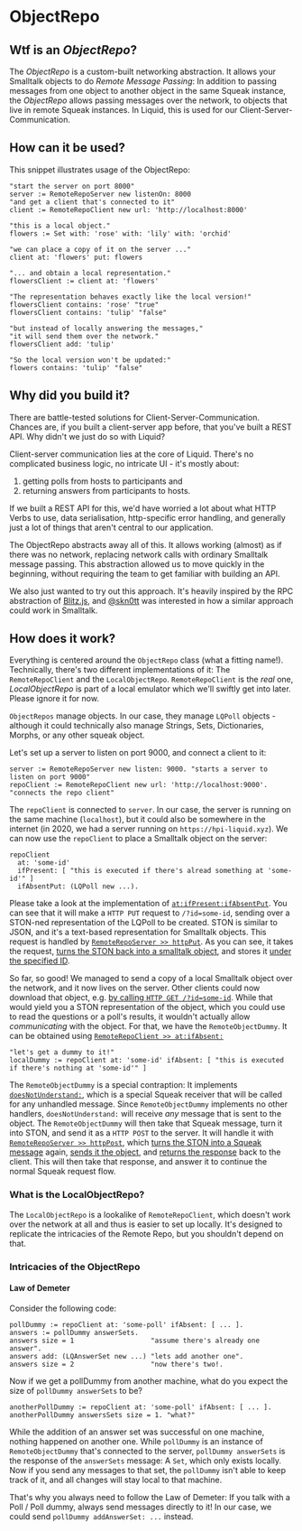 # ObjectRepo

## Wtf is an _ObjectRepo_?

The _ObjectRepo_ is a custom-built networking abstraction.
It allows your Smalltalk objects to do _Remote Message Passing_: In addition to passing messages from one object to another object in the same Squeak instance, the _ObjectRepo_ allows passing messages over the network, to objects that live in remote Squeak instances.
In Liquid, this is used for our Client-Server-Communication.

## How can it be used?

This snippet illustrates usage of the ObjectRepo:

```smalltalk
"start the server on port 8000"
server := RemoteRepoServer new listenOn: 8000
"and get a client that's connected to it"
client := RemoteRepoClient new url: 'http://localhost:8000'

"this is a local object."
flowers := Set with: 'rose' with: 'lily' with: 'orchid'

"we can place a copy of it on the server ..."
client at: 'flowers' put: flowers

"... and obtain a local representation."
flowersClient := client at: 'flowers'

"The representation behaves exactly like the local version!"
flowersClient contains: 'rose' "true"
flowersClient contains: 'tulip' "false"

"but instead of locally answering the messages,"
"it will send them over the network."
flowersClient add: 'tulip'

"So the local version won't be updated:"
flowers contains: 'tulip' "false"
```

## Why did you build it?

There are battle-tested solutions for Client-Server-Communication. Chances are, if you built a client-server app before, that you've built a REST API. Why didn't we just do so with Liquid?

Client-server communication lies at the core of Liquid. There's no complicated business logic, no intricate UI - it's mostly about:

1. getting polls from hosts to participants and
2. returning answers from participants to hosts.

If we built a REST API for this, we'd have worried a lot about what HTTP Verbs to use, data serialisation, http-specific error handling, and generally just a lot of things that aren't central to our application.

The ObjectRepo abstracts away all of this. It allows working (almost) as if there was no network, replacing network calls with ordinary Smalltalk message passing.
This abstraction allowed us to move quickly in the beginning, without requiring the team to get familiar with building an API.

We also just wanted to try out this approach. It's heavily inspired by the RPC abstraction of [Blitz.js](https://blitzjs.com/docs/query-resolvers), and [@skn0tt](https://github.com/Skn0tt) was interested in how a similar approach could work in Smalltalk.

## How does it work?

Everything is centered around the `ObjectRepo` class (what a fitting name!). Technically, there's two different implementations of it: The `RemoteRepoClient` and the `LocalObjectRepo`. `RemoteRepoClient` is the _real_ one, _LocalObjectRepo_ is part of a local emulator which we'll swiftly get into later. Please ignore it for now.

`ObjectRepos` manage objects. In our case, they manage `LQPoll` objects - although it could technically also manage Strings, Sets, Dictionaries, Morphs, or any other squeak object.

Let's set up a server to listen on port 9000, and connect a client to it:

```smalltalk
server := RemoteRepoServer new listen: 9000. "starts a server to listen on port 9000"
repoClient := RemoteRepoClient new url: 'http://localhost:9000'. "connects the repo client"
```

The `repoClient` is connected to `server`. In our case, the server is running on the same machine (`localhost`), but it could also be somewhere in the internet (in 2020, we had a server running on `https://hpi-liquid.xyz`).
We can now use the `repoClient` to place a Smalltalk object on the server:

```smalltalk
repoClient
  at: 'some-id'
  ifPresent: [ "this is executed if there's alread something at 'some-id'" ]
  ifAbsentPut: (LQPoll new ...).
```

Please take a look at the implementation of [`at:ifPresent:ifAbsentPut`](https://github.com/hpi-swa-teaching/Liquid/blob/e040eeedc11a266bf84eca6fafcc09075d7ecd2d/packages/Liquid-Core.package/RemoteRepoClient.class/instance/at.ifPresent.ifAbsentPut..st).
You can see that it will make a `HTTP PUT` request to `/?id=some-id`, sending over a STON-ned representation of the LQPoll to be created.
STON is similar to JSON, and it's a text-based representation for Smalltalk objects.
This request is handled by [`RemoteRepoServer >> httpPut`](https://github.com/hpi-swa-teaching/Liquid/blob/e040eeedc11a266bf84eca6fafcc09075d7ecd2d/packages/Liquid-Core.package/RemoteRepoServer.class/instance/httpPut..st). As you can see, it takes the request, [turns the STON back into a smalltalk object](https://github.com/hpi-swa-teaching/Liquid/blob/e040eeedc11a266bf84eca6fafcc09075d7ecd2d/packages/Liquid-Core.package/RemoteRepoServer.class/instance/httpPut..st#L10), and stores it [under the specified ID](https://github.com/hpi-swa-teaching/Liquid/blob/e040eeedc11a266bf84eca6fafcc09075d7ecd2d/packages/Liquid-Core.package/RemoteRepoServer.class/instance/httpPut..st#L4).

So far, so good! We managed to send a copy of a local Smalltalk object over the network, and it now lives on the server. Other clients could now download that object, e.g. [by calling `HTTP GET /?id=some-id`](https://github.com/hpi-swa-teaching/Liquid/blob/e040eeedc11a266bf84eca6fafcc09075d7ecd2d/packages/Liquid-Core.package/RemoteRepoServer.class/instance/httpGet..st). While that would yield you a STON representation of the object, which you could use to read the questions or a poll's results, it wouldn't actually allow _communicating_ with the object. For that, we have the `RemoteObjectDummy`. It can be obtained using [`RemoteRepoClient >> at:ifAbsent:`](https://github.com/hpi-swa-teaching/Liquid/blob/e040eeedc11a266bf84eca6fafcc09075d7ecd2d/packages/Liquid-Core.package/RemoteRepoClient.class/instance/at.ifAbsent..st)

```smalltalk
"let's get a dummy to it!"
localDummy := repoClient at: 'some-id' ifAbsent: [ "this is executed if there's nothing at 'some-id'" ]
```

The `RemoteObjectDummy` is a special contraption: It implements [`doesNotUnderstand:`](https://github.com/hpi-swa-teaching/Liquid/blob/e040eeedc11a266bf84eca6fafcc09075d7ecd2d/packages/Liquid-Core.package/RemoteObjectDummy.class/instance/doesNotUnderstand..st), which is a special Squeak receiver that will be called for any unhandled message.
Since `RemoteObjectDummy` implements no other handlers, `doesNotUnderstand:` will receive _any_ message that is sent to the object.
The `RemoteObjectDummy` will then take that Squeak message, turn it into STON, and send it as a `HTTP POST` to the server.
It will handle it with [`RemoteRepoServer >> httpPost`](https://github.com/hpi-swa-teaching/Liquid/blob/20332b80928a2c239ee5082523cc3fb1b6555c8c/packages/Liquid-Core.package/LQRemoteRepoServer.class/instance/httpPost..st), which [turns the STON into a Squeak message](https://github.com/hpi-swa-teaching/Liquid/blob/20332b80928a2c239ee5082523cc3fb1b6555c8c/packages/Liquid-Core.package/LQRemoteRepoServer.class/instance/httpPost..st#L7) again, [sends it the object](https://github.com/hpi-swa-teaching/Liquid/blob/20332b80928a2c239ee5082523cc3fb1b6555c8c/packages/Liquid-Core.package/LQRemoteRepoServer.class/instance/httpPost..st#L14), and [returns the response](https://github.com/hpi-swa-teaching/Liquid/blob/20332b80928a2c239ee5082523cc3fb1b6555c8c/packages/Liquid-Core.package/LQRemoteRepoServer.class/instance/httpPost..st#L20) back to the client.
This will then take that response, and answer it to continue the normal Squeak request flow.

### What is the LocalObjectRepo?

The `LocalObjectRepo` is a lookalike of `RemoteRepoClient`, which doesn't work over the network at all and thus is easier to set up locally. It's designed to replicate the intricacies of the Remote Repo, but you shouldn't depend on that.

### Intricacies of the ObjectRepo

#### Law of Demeter

Consider the following code:

```smalltalk
pollDummy := repoClient at: 'some-poll' ifAbsent: [ ... ].
answers := pollDummy answerSets.
answers size = 1                   "assume there's already one answer".
answers add: (LQAnswerSet new ...) "lets add another one".
answers size = 2                   "now there's two!.
```

Now if we get a pollDummy from another machine, what do you expect the size of `pollDummy answerSets` to be?

```smalltalk
anotherPollDummy := repoClient at: 'some-poll' ifAbsent: [ ... ].
anotherPollDummy answersSets size = 1. "what?"
```

While the addition of an answer set was successful on one machine, nothing happened on another one. While `pollDummy` is an instance of `RemoteObjectDummy` that's connected to the server, `pollDummy answerSets` is the response of the `answerSets` message: A `Set`, which only exists locally. Now if you send any messages to that set, the `pollDummy` isn't able to keep track of it, and all changes will stay local to that machine.

That's why you always need to follow the Law of Demeter: If you talk with a Poll / Poll dummy, always send messages directly to it! In our case, we could send `pollDummy addAnswerSet: ...` instead.
